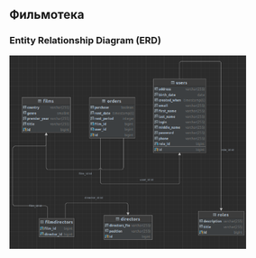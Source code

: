 ## Фильмотека

### Entity Relationship Diagram (ERD)
<img src="ER-diagram.png" alt="er-diagram" width="420">
